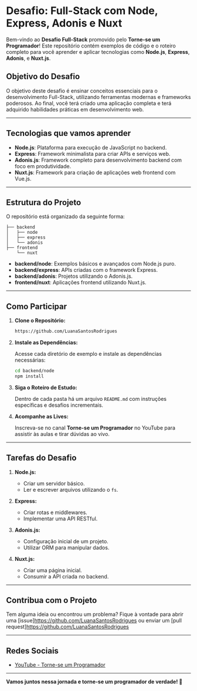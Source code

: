# Desafio: Full-Stack com Node, Express, Adonis e Nuxt

Bem-vindo ao **Desafio Full-Stack** promovido pelo **Torne-se um Programador**! Este repositório contém exemplos de código e o roteiro completo para você aprender e aplicar tecnologias como **Node.js**, **Express**, **Adonis**, e **Nuxt.js**.

## Objetivo do Desafio
O objetivo deste desafio é ensinar conceitos essenciais para o desenvolvimento Full-Stack, utilizando ferramentas modernas e frameworks poderosos. Ao final, você terá criado uma aplicação completa e terá adquirido habilidades práticas em desenvolvimento web.

---

## Tecnologias que vamos aprender

- **Node.js**: Plataforma para execução de JavaScript no backend.
- **Express**: Framework minimalista para criar APIs e serviços web.
- **Adonis.js**: Framework completo para desenvolvimento backend com foco em produtividade.
- **Nuxt.js**: Framework para criação de aplicações web frontend com Vue.js.

---

## Estrutura do Projeto

O repositório está organizado da seguinte forma:

```
├── backend
│   ├── node
│   ├── express
│   └── adonis
├── frontend
    └── nuxt
```

- **backend/node**: Exemplos básicos e avançados com Node.js puro.
- **backend/express**: APIs criadas com o framework Express.
- **backend/adonis**: Projetos utilizando o Adonis.js.
- **frontend/nuxt**: Aplicações frontend utilizando Nuxt.js.

---

## Como Participar

1. **Clone o Repositório:**

   ```bash
   https://github.com/LuanaSantosRodrigues
   ```

2. **Instale as Dependências:**

   Acesse cada diretório de exemplo e instale as dependências necessárias:

   ```bash
   cd backend/node
   npm install
   ```

3. **Siga o Roteiro de Estudo:**

   Dentro de cada pasta há um arquivo `README.md` com instruções específicas e desafios incrementais.

4. **Acompanhe as Lives:**

   Inscreva-se no canal **Torne-se um Programador** no YouTube para assistir às aulas e tirar dúvidas ao vivo.

---

## Tarefas do Desafio

1. **Node.js:**
   - Criar um servidor básico.
   - Ler e escrever arquivos utilizando o `fs`.

2. **Express:**
   - Criar rotas e middlewares.
   - Implementar uma API RESTful.

3. **Adonis.js:**
   - Configuração inicial de um projeto.
   - Utilizar ORM para manipular dados.

4. **Nuxt.js:**
   - Criar uma página inicial.
   - Consumir a API criada no backend.

---

## Contribua com o Projeto

Tem alguma ideia ou encontrou um problema? Fique à vontade para abrir uma [issue]https://github.com/LuanaSantosRodrigues ou enviar um [pull request]https://github.com/LuanaSantosRodrigues

---

## Redes Sociais

- [YouTube - Torne-se um Programador](https://www.youtube.com/@torneseumprogramador)

---

**Vamos juntos nessa jornada e torne-se um programador de verdade! 🚀**